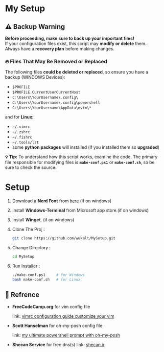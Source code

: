 # My Setup

## ⚠ Backup Warning

**Before proceeding, make sure to back up your important files!**  
If your configuration files exist, this script may **modify or delete** them..  
Always have a **recovery plan** before making changes.

### 🔥 Files That May Be Removed or Replaced 
The following files **could be deleted or replaced**, so ensure you have a backup (WINDOWS Devices):
- `$PROFILE`
- `$PROFILE.CurrentUserCurrentHost`
- `C:\Users\YourUsername\.config\`
- `C:\Users\YourUsername\.config\powershell`
- `C:\Users\YourUsername\AppData\nvim\*`

and for **Linux:**
- `~/.vimrc`
- `~/.zshrc`
- `~/.fishrc`
- `~/.tools/lst`
- some **python packages** will installed (if you installed them so **upgraded**)


**💡 Tip:** To understand how this script works, examine the code. The primary file responsible for modifying files is **`make-conf.ps1`** or **`make-conf.sh`**, so be sure to check the source.

# Setup

1. Download a **Nerd Font** from [here](https://www.nerdfonts.com/font-downloads) (if on windows)

2. Install **Windows-Terminal** from Microsoft app store.(if on windows)

3. Install **Winget**. (if on windows)

4. Clone The Proj : 
    ```bash
    git clone https://github.com/wukalt/MySetup.git
    ```
5. Change Directory : 
    ```bash
    cd MySetup
    ```

6. Run Installer : 
    ```bash
    ./make-conf.ps1     # for Windows
    bash make-conf.sh   # for Linux 
    ```


## 🔗 Refrence

- **FreeCodeCamp.org** for  vim config file 
    
    link: [vimrc configuration guide customize your vim](https://www.freecodecamp.org/news/vimrc-configuration-guide-customize-your-vim-editor)


- **Scott Hanselman** for oh-my-posh config file 

    link: [my ultimate powershell prompt with oh-my-posh](https://www.hanselman.com/blog/my-ultimate-powershell-prompt-with-oh-my-posh-and-the-windows-terminal)

- **Shecan Service** for free dns(s)
    link: [shecan.ir](https://shecan.ir)
